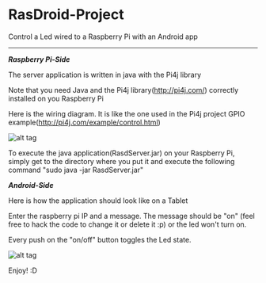 # RasDroid-Project
Control a Led wired to a Raspberry Pi with an Android app
***********************************************************
*************************Raspberry Pi-Side*************************

The server application is written in java with the Pi4j library 

Note that you need Java and the Pi4j library(http://pi4j.com/) correctly installed on you Raspberry Pi 

Here is the wiring diagram. It is like the one used in the Pi4j project GPIO example(http://pi4j.com/example/control.html)

![alt tag](https://cloud.githubusercontent.com/assets/18163788/14544288/91381332-0298-11e6-8611-05ed6270ff41.JPG "wiring diagram")

To execute the java application(RasdServer.jar) on your Raspberry Pi, simply get to the directory where you put it and execute the following command "sudo java -jar RasdServer.jar"

*************************Android-Side*************************

Here is how the application should look like on a Tablet

Enter the raspberry pi IP and a message. The message should be "on" (feel free to hack the code to change it or delete it :p) or the led won't turn on.

Every push on the "on/off" button toggles the Led state.

![alt tag](https://cloud.githubusercontent.com/assets/18163788/14545133/08dd99d0-029d-11e6-8f0e-287487c05b15.JPG)

Enjoy! :D
